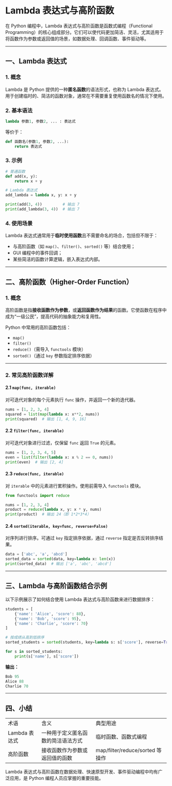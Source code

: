 # Lambda 表达式与高阶函数

在 Python 编程中，Lambda 表达式与高阶函数是函数式编程（Functional Programming）的核心组成部分。它们可以使代码更加简洁、灵活，尤其适用于将函数作为参数或返回值的场景，如数据处理、回调函数、事件驱动等。

---

## 一、Lambda 表达式

### 1. 概念

Lambda 是 Python 提供的一种**匿名函数**的语法形式，也称为 Lambda 表达式。用于创建临时的、简洁的函数对象，通常在不需要重复使用函数名的情况下使用。

### 2. 基本语法

```python
lambda 参数1, 参数2, ... : 表达式
```

等价于：

```python
def 函数名(参数1, 参数2, ...):
    return 表达式
```

### 3. 示例

```python
# 普通函数
def add(x, y):
    return x + y

# Lambda 表达式
add_lambda = lambda x, y: x + y

print(add(3, 4))         # 输出 7
print(add_lambda(3, 4))  # 输出 7
```

### 4. 使用场景

Lambda 表达式通常用于**临时使用函数**且不需要命名的场合，包括但不限于：

- 与高阶函数（如 `map()`、`filter()`、`sorted()` 等）结合使用；
- GUI 编程中的事件回调；
- 某些简洁的函数计算逻辑，嵌入表达式内部。

---

## 二、高阶函数（Higher-Order Function）

### 1. 概念

高阶函数是指**接收函数作为参数**，或**返回函数作为结果**的函数。它使函数在程序中成为“一级公民”，提高代码的抽象能力和复用性。

Python 中常用的高阶函数包括：

- `map()`
- `filter()`
- `reduce()`（需导入 `functools` 模块）
- `sorted()`（通过 `key` 参数指定排序依据）

---

### 2. 常见高阶函数详解

#### 2.1 `map(func, iterable)`

对可迭代对象的每个元素执行 `func` 操作，并返回一个新的迭代器。

```python
nums = [1, 2, 3, 4]
squared = list(map(lambda x: x**2, nums))
print(squared)  # 输出 [1, 4, 9, 16]
```

#### 2.2 `filter(func, iterable)`

对可迭代对象进行过滤，仅保留 `func` 返回 `True` 的元素。

```python
nums = [1, 2, 3, 4, 5]
even = list(filter(lambda x: x % 2 == 0, nums))
print(even)  # 输出 [2, 4]
```

#### 2.3 `reduce(func, iterable)`

对 `iterable` 中的元素进行累积操作。使用前需导入 `functools` 模块。

```python
from functools import reduce

nums = [1, 2, 3, 4]
product = reduce(lambda x, y: x * y, nums)
print(product)  # 输出 24（即 1*2*3*4）
```

#### 2.4 `sorted(iterable, key=func, reverse=False)`

对序列进行排序。可通过 `key` 指定排序依据，通过 `reverse` 指定是否反转排序结果。

```python
data = ['abc', 'a', 'abcd']
sorted_data = sorted(data, key=lambda x: len(x))
print(sorted_data)  # 输出 ['a', 'abc', 'abcd']
```

---

## 三、Lambda 与高阶函数结合示例

以下示例展示了如何结合使用 Lambda 表达式与高阶函数来进行数据排序：

```python
students = [
    {'name': 'Alice', 'score': 88},
    {'name': 'Bob', 'score': 95},
    {'name': 'Charlie', 'score': 70}
]

# 按成绩从高到低排序
sorted_students = sorted(students, key=lambda s: s['score'], reverse=True)

for s in sorted_students:
    print(s['name'], s['score'])
```

**输出：**

```python
Bob 95  
Alice 88  
Charlie 70
```

---

## 四、小结

|   |   |   |
|---|---|---|
|术语|含义|典型用途|
|Lambda 表达式|一种用于定义匿名函数的简洁语法方式|临时函数、函数式编程|
|高阶函数|接收函数作为参数或返回值的函数|map/filter/reduce/sorted 等操作|

Lambda 表达式与高阶函数在数据处理、快速原型开发、事件驱动编程中均有广泛应用，是 Python 编程人员应掌握的重要技能。
